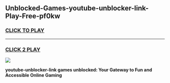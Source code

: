 
## Unblocked-Games-youtube-unblocker-link-Play-Free-pf0kw
<h3>
<a href="https://premium76.site?title=youtube-unblocker-link&ref=21A">CLICK TO PLAY</a></h3>
<hr>

<h3>
<a href="https://premium76.site?title=youtube-unblocker-link&ref=21A">CLICK 2 PLAY</a>
  
</h3>

<a href="https://premium76.site?title=youtube-unblocker-link&ref=21A"><img src="https://clearcache.store/games.png"></a>


**youtube-unblocker-link games unblocked: Your Gateway to Fun and Accessible Online Gaming**
